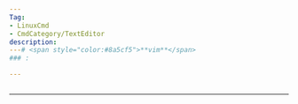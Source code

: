```yaml
---
Tag:
- LinuxCmd 
- CmdCategory/TextEditor
description: 
---# <span style="color:#8a5cf5">**vim**</span>
### : 

---
```

```

```
---
